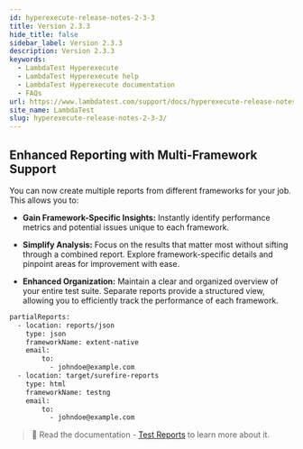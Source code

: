 ```yaml
---
id: hyperexecute-release-notes-2-3-3
title: Version 2.3.3
hide_title: false
sidebar_label: Version 2.3.3
description: Version 2.3.3
keywords:
  - LambdaTest Hyperexecute
  - LambdaTest Hyperexecute help
  - LambdaTest Hyperexecute documentation
  - FAQs
url: https://www.lambdatest.com/support/docs/hyperexecute-release-notes-2-3-3/
site_name: LambdaTest
slug: hyperexecute-release-notes-2-3-3/
---
```


<script type="application/ld+json"
      dangerouslySetInnerHTML={{ __html: JSON.stringify({
       "@context": "https://schema.org",
        "@type": "BreadcrumbList",
        "itemListElement": [{
          "@type": "ListItem",
          "position": 1,
          "name": "Home",
          "item": "https://www.lambdatest.com"
        },{
          "@type": "ListItem",
          "position": 2,
          "name": "Support",
          "item": "https://www.lambdatest.com/support/docs/"
        },{
          "@type": "ListItem",
          "position": 3,
          "name": "Version",
          "item": "https://www.lambdatest.com/support/docs/hyperexecute-release-notes-2-3-3/"
        }]
      })
    }}
></script>

## Enhanced Reporting with Multi-Framework Support

You can now create multiple reports from different frameworks for your job. This allows you to:

- **Gain Framework-Specific Insights:** Instantly identify performance metrics and potential issues unique to each framework.

- **Simplify Analysis:** Focus on the results that matter most without sifting through a combined report. Explore framework-specific details and pinpoint areas for improvement with ease.

- **Enhanced Organization:** Maintain a clear and organized overview of your entire test suite. Separate reports provide a structured view, allowing you to efficiently track the performance of each framework.

```bash
partialReports:
  - location: reports/json
    type: json
    frameworkName: extent-native
    email:
        to:
          - johndoe@example.com
  - location: target/surefire-reports
    type: html
    frameworkName: testng
    email:
        to:
          - johndoe@example.com
```

> 📕 Read the documentation - [Test Reports](/support/docs/hyperexecute-reports/) to learn more about it.
